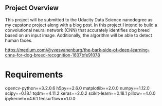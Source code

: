

## Project Overview

This project will be submitted to the Udacity Data Science nanodegree as my capstone project along with a blog post. In this project I intend to build a convolutional neural network (CNN) that accurately identifies dog breed based on an input image. Additionally, the algorithm will be able to detect human faces.

https://medium.com/@yvesvanenburg/the-bark-side-of-deep-learning-cnns-for-dog-breed-recognition-1607bfe91078

# Requirements
opencv-python==3.2.0.6
h5py==2.6.0
matplotlib==2.0.0
numpy==1.12.0
scipy==0.18.1
tqdm==4.11.2
keras==2.0.2
scikit-learn==0.18.1
pillow==4.0.0
ipykernel==4.6.1
tensorflow==1.0.0

